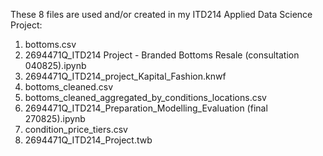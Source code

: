 These 8 files are used and/or created in my ITD214 Applied Data Science Project:
1.	bottoms.csv
2.	2694471Q_ITD214 Project - Branded Bottoms Resale (consultation 040825).ipynb
3.	2694471Q_ITD214_project_Kapital_Fashion.knwf
4.	bottoms_cleaned.csv
5.	bottoms_cleaned_aggregated_by_conditions_locations.csv
6.	2694471Q_ITD214_Preparation_Modelling_Evaluation (final 270825).ipynb
7.	condition_price_tiers.csv
8.	2694471Q_ITD214_Project.twb

